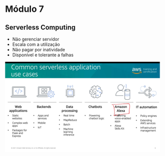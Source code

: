 # Módulo 7

## Serverless Computing
- Não gerenciar servidor
- Escala com a utilização
- Não pagar por inatividade
- Disponível e tolerante a falhas

![picture 2](images/9ae1b0c8d01d2fe6fa47ce855811263301e216018f5c04a85f56ec17922cd640.png)  


